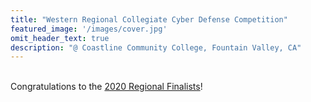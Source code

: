 ```yaml
---
title: "Western Regional Collegiate Cyber Defense Competition"
featured_image: '/images/cover.jpg'
omit_header_text: true
description: "@ Coastline Community College, Fountain Valley, CA"
---
```

<br> Congratulations to the [2020 Regional Finalists](/seasons/2020/regional-finalists/)!

